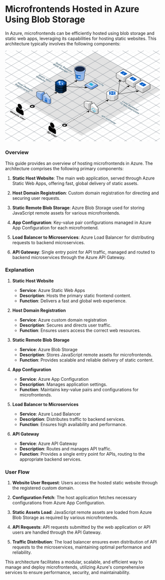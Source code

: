 # Microfrontends Hosted in Azure Using Blob Storage

In Azure, microfrontends can be efficiently hosted using blob storage and static web apps, leveraging its capabilities for hosting static websites. This architecture typically involves the following components:

![mfe_aws.png](../images/mfe_azure.png)

### Overview

This guide provides an overview of hosting microfrontends in Azure. The architecture comprises the following primary components:

1. **Static Host Website**: The main web application, served through Azure Static Web Apps, offering fast, global delivery of static assets.
  
2. **Host Domain Registration**: Custom domain registration for directing and securing user requests.
  
3. **Static Remote Blob Storage**: Azure Blob Storage used for storing JavaScript remote assets for various microfrontends.
  
4. **App Configuration**: Key-value pair configurations managed in Azure App Configuration for each microfrontend.
  
5. **Load Balancer to Microservices**: Azure Load Balancer for distributing requests to backend microservices.

6. **API Gateway**: Single entry point for API traffic, managed and routed to backend microservices through the Azure API Gateway.

### Explanation

1. **Static Host Website**
   - **Service**: Azure Static Web Apps
   - **Description**: Hosts the primary static frontend content.
   - **Function**: Delivers a fast and global web experience.

2. **Host Domain Registration**
   - **Service**: Azure custom domain registration
   - **Description**: Secures and directs user traffic.
   - **Function**: Ensures users access the correct web resources.

3. **Static Remote Blob Storage**
   - **Service**: Azure Blob Storage
   - **Description**: Stores JavaScript remote assets for microfrontends.
   - **Function**: Provides scalable and reliable delivery of static content.

4. **App Configuration**
   - **Service**: Azure App Configuration
   - **Description**: Manages application settings.
   - **Function**: Maintains key-value pairs and configurations for microfrontends.

5. **Load Balancer to Microservices**
   - **Service**: Azure Load Balancer
   - **Description**: Distributes traffic to backend services.
   - **Function**: Ensures high availability and performance.

6. **API Gateway**
   - **Service**: Azure API Gateway
   - **Description**: Routes and manages API traffic.
   - **Function**: Provides a single entry point for APIs, routing to the appropriate backend services.

### User Flow

1. **Website User Request**: Users access the hosted static website through the registered custom domain.
  
2. **Configuration Fetch**: The host application fetches necessary configurations from Azure App Configuration.
  
3. **Static Assets Load**: JavaScript remote assets are loaded from Azure Blob Storage as required by various microfrontends.
  
4. **API Requests**: API requests submitted by the web application or API users are handled through the API Gateway.

5. **Traffic Distribution**: The load balancer ensures even distribution of API requests to the microservices, maintaining optimal performance and reliability.

This architecture facilitates a modular, scalable, and efficient way to manage and deploy microfrontends, utilizing Azure's comprehensive services to ensure performance, security, and maintainability.